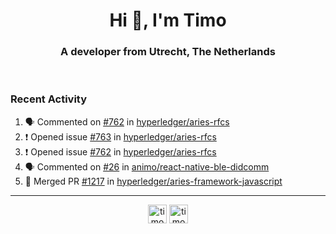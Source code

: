 <h1 align="center">Hi 👋, I'm Timo</h1>
<h3 align="center">A developer from Utrecht, The Netherlands</h3>
<br/>
<!-- https://github.com/rahuldkjain/github-profile-readme-generator --!>

<!--  <p align="left"><img src="https://github-readme-stats.vercel.app/api?username=timoglastra&show_icons=true&count_private=true&" alt="timoglastra" /></p> --!>

<!--
Github language stats
<p align="left"><img src="https://github-readme-stats.vercel.app/api/top-langs/?username=timoglastra&layout=compact" alt="timoglastra" /><p>
-->

<!-- Codestats language stats -->
<!-- <p align="left"><img src="https://codestats-readme.vercel.app/api/top-langs/?username=timoglastra&layout=compact&language_count=12" alt="timoglastra" /><p>    --!>
  
<h3>Recent Activity</h3>

<!--START_SECTION:activity-->
1. 🗣 Commented on [#762](https://github.com/hyperledger/aries-rfcs/issues/762) in [hyperledger/aries-rfcs](https://github.com/hyperledger/aries-rfcs)
2. ❗️ Opened issue [#763](https://github.com/hyperledger/aries-rfcs/issues/763) in [hyperledger/aries-rfcs](https://github.com/hyperledger/aries-rfcs)
3. ❗️ Opened issue [#762](https://github.com/hyperledger/aries-rfcs/issues/762) in [hyperledger/aries-rfcs](https://github.com/hyperledger/aries-rfcs)
4. 🗣 Commented on [#26](https://github.com/animo/react-native-ble-didcomm/issues/26) in [animo/react-native-ble-didcomm](https://github.com/animo/react-native-ble-didcomm)
5. 🎉 Merged PR [#1217](https://github.com/hyperledger/aries-framework-javascript/pull/1217) in [hyperledger/aries-framework-javascript](https://github.com/hyperledger/aries-framework-javascript)
<!--END_SECTION:activity-->

---

<p align="center">
<a href="https://twitter.com/timoglastra" target="blank"><img align="center" src="https://cdn.jsdelivr.net/npm/simple-icons@3.0.1/icons/twitter.svg" alt="timoglastra" height="30" width="30" /></a>
<a href="https://linkedin.com/in/timoglastra" target="blank"><img align="center" src="https://cdn.jsdelivr.net/npm/simple-icons@3.0.1/icons/linkedin.svg" alt="timoglastra" height="30" width="30" /></a>
</p>



